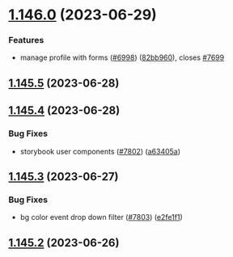 # [1.146.0](https://github.com/EddieHubCommunity/LinkFree/compare/v1.145.5...v1.146.0) (2023-06-29)


### Features

* manage profile with forms ([#6998](https://github.com/EddieHubCommunity/LinkFree/issues/6998)) ([82bb960](https://github.com/EddieHubCommunity/LinkFree/commit/82bb9603874db8f7b11322a853ac78c5100a7cea)), closes [#7699](https://github.com/EddieHubCommunity/LinkFree/issues/7699)



## [1.145.5](https://github.com/EddieHubCommunity/LinkFree/compare/v1.145.4...v1.145.5) (2023-06-28)



## [1.145.4](https://github.com/EddieHubCommunity/LinkFree/compare/v1.145.3...v1.145.4) (2023-06-28)


### Bug Fixes

* storybook user components ([#7802](https://github.com/EddieHubCommunity/LinkFree/issues/7802)) ([a63405a](https://github.com/EddieHubCommunity/LinkFree/commit/a63405a8d154d00f6f77bddf55cccb1162c8d6d1))



## [1.145.3](https://github.com/EddieHubCommunity/LinkFree/compare/v1.145.2...v1.145.3) (2023-06-27)


### Bug Fixes

* bg color event drop down filter ([#7803](https://github.com/EddieHubCommunity/LinkFree/issues/7803)) ([e2fe1f1](https://github.com/EddieHubCommunity/LinkFree/commit/e2fe1f149be39ee16a5e2734fa28118352b3448d))



## [1.145.2](https://github.com/EddieHubCommunity/LinkFree/compare/v1.145.1...v1.145.2) (2023-06-26)



